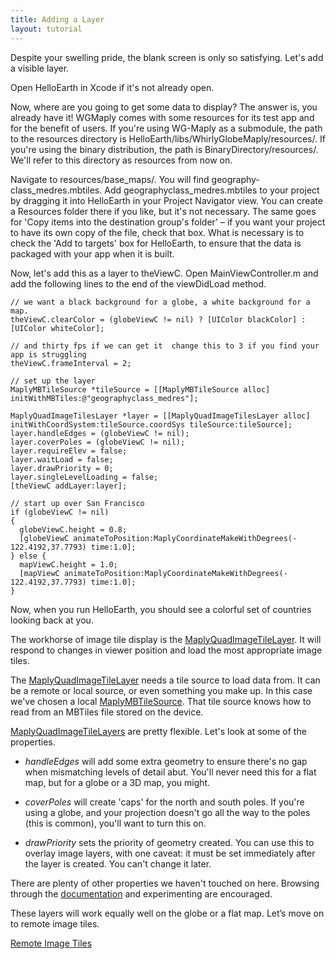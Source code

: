 ```yaml
---
title: Adding a Layer
layout: tutorial
---
```


Despite your swelling pride, the blank screen is only so satisfying. Let's add a visible layer.

Open HelloEarth in Xcode if it's not already open.

Now, where are you going to get some data to display? The answer is, you already have it! WG­Maply comes with some resources for its test app and for the benefit of users. If you're using WG-Maply as a submodule, the path to the resources directory is HelloEarth/libs/WhirlyGlobe­Maply/resources/. If you're using the binary distribution, the path is BinaryDirectory/resources/. We'll refer to this directory as resources from now on.

Navigate to resources/base_maps/. You will find geography­class_medres.mbtiles. Add geography­class_medres.mbtiles to your project by dragging it into HelloEarth in your Project Navigator view. You can create a Resources folder there if you like, but it's not necessary. The same goes for 'Copy items into the destination group's folder' – if you want your project to have its own copy of the file, check that box. What is necessary is to check the 'Add to targets' box for HelloEarth, to ensure that the data is packaged with your app when it is built.


Now, let's add this as a layer to theViewC. Open MainViewController.m and add the following lines to the end of the viewDidLoad method.

~~~objc
// we want a black background for a globe, a white background for a map.
theViewC.clearColor = (globeViewC != nil) ? [UIColor blackColor] : [UIColor whiteColor];

// and thirty fps if we can get it ­ change this to 3 if you find your app is struggling
theViewC.frameInterval = 2;

// set up the layer
MaplyMBTileSource *tileSource = [[MaplyMBTileSource alloc]
initWithMBTiles:@"geography­class_medres"];

MaplyQuadImageTilesLayer *layer = [[MaplyQuadImageTilesLayer alloc] initWithCoordSystem:tileSource.coordSys tileSource:tileSource];
layer.handleEdges = (globeViewC != nil);
layer.coverPoles = (globeViewC != nil);
layer.requireElev = false;
layer.waitLoad = false;
layer.drawPriority = 0;
layer.singleLevelLoading = false;
[theViewC addLayer:layer];

// start up over San Francisco
if (globeViewC != nil)
{
  globeViewC.height = 0.8;
  [globeViewC animateToPosition:MaplyCoordinateMakeWithDegrees(­122.4192,37.7793) time:1.0];
} else {
  mapViewC.height = 1.0;
  [mapViewC animateToPosition:MaplyCoordinateMakeWithDegrees(­122.4192,37.7793) time:1.0];
}
~~~

Now, when you run HelloEarth, you should see a colorful set of countries looking back at you.

The workhorse of image tile display is the [MaplyQuadImageTileLayer](http://mousebird.github.io/WhirlyGlobe/documentation/2_3/Classes/MaplyQuadImageTilesLayer.html).  It will respond to changes in viewer position and load the most appropriate image tiles.

The [MaplyQuadImageTileLayer](http://mousebird.github.io/WhirlyGlobe/documentation/2_3/Classes/MaplyQuadImageTilesLayer.html) needs a tile source to load data from.  It can be a remote or local source, or even something you make up.  In this case we've chosen a local [MaplyMBTileSource](http://mousebird.github.io/WhirlyGlobe/documentation/2_3/Classes/MaplyMBTileSource.html).  That tile source knows how to read from an MBTiles file stored on the device.

[MaplyQuadImageTileLayers](http://mousebird.github.io/WhirlyGlobe/documentation/2_3/Classes/MaplyQuadImageTilesLayer.html) are pretty flexible.  Let's look at some of the properties.

- _handleEdges_ will add some extra geometry to ensure there's no gap when mismatching levels of detail abut. You'll never need this for a flat map, but for a globe or a 3D map, you might.

- _coverPoles_ will create 'caps' for the north and south poles. If you're using a globe, and your projection doesn't go all the way to the poles (this is common), you'll want to turn this on.

- _drawPriority_ sets the priority of geometry created.  You can use this to overlay image layers, with one caveat: it must be set immediately after the layer is created. You can't change it later.

There are plenty of other properties we haven't touched on here. Browsing through the [documentation](http://mousebird.github.io/WhirlyGlobe/documentation/2_3/Classes/MaplyQuadImageTilesLayer.html) and experimenting are encouraged.

These layers will work equally well on the globe or a flat map.  Let’s move on to remote image tiles.

[Remote Image Tiles](remote_image_tiles.html)
